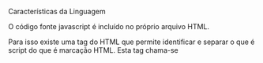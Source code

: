 Características da Linguagem

O código fonte javascript é incluído no próprio arquivo HTML.

Para isso existe uma tag do HTML que permite identificar e separar o que é script do que é marcação HTML. Esta tag chama-se <script>. Existem ainda algumas outras situações em que é permitido incluir comandos de script no HTML, mas deixaremos para ver alguns exemplos sobre isso mais adiante.

É uma linguagem interpretada (também chamada de linguagem de script).

Isso significa que os comandos javascript são executados um a um diretamente por um interpretador, sem que haja necessidade de compilação como nas linguagens de programação convencionais. No caso do javascript, quem faz o papel do interpretador é o navegador do usuário que, ao receber um arquivo html, executa o script na medida em que encontra os comandos javascript dentro do código HTML.

Javascript é uma linguagem baseada em objetos.

O projeto de programas orientados a objetos tenta tratar um programa como um conjunto de partes individuais (objetos) que executam tarefas distintas, e não como uma seqüência de comandos que executam uma tarefa específica. Objetos similares são agrupados em classes. Numa linguagem orientada a objetos você precisa construir (instanciar) todos os objetos que você for utilizar no seu programa. A linguagem javascript é dita “baseada em objetos” porque ela já possui um conjunto de objetos embutidos. Por exemplo, não é necessário construir um objeto para manusear datas e horas pois em javascript já existe um pronto para ser usado.

Sintaxe parecida com C, C++ e Java

Em termos de sintaxe, a linguagem javascript herdou suas principais construções e comandos da linguagem Java que por sua vez os havia herdado das linguagens C e C++. Devido ao escopo de aplicação limitado de javascript vários recursos existentes nestas outras linguagens foram deliberadamente omitidos.

Programação dirigida por eventos

Esta é uma característica muito importante de javascript. Sempre que alguma coisa que tenha um significado importante acontece ocorre um evento. O clique num botão, o arrastar do mouse, o preenchimento de um campo de um formulário ou o envio do mesmo, são exemplos de eventos provocados pela interação do usuário com a página. Javascript permite que criemos trechos de programa (geralmente implementados na forma de funções) que respondem de acordo com a ocorrência destes eventos. A consequência disso é que a página dexa de ser um documento estático e parece ganhar inteligência, reagindo de acordo com as ações do usuário.

Javascript é independente de plataforma

Numa linguagem de programação convencional, você compila o seu programa gerando um arquivo executável que, se distribuído, só poderá ser executado num ambiente operacional de hardware e software específicos. Como os comandos javascript são interpretados pelo navegador do usuário, não existe este problema. Uma mesma página Web com código javascript poderá ser interpretada pelo Netscape, independentemente do usuário estar utilizando um PC com Windows ou uma máquina RISC com UNIX. Os problemas de compatibilidade que existem são outros e normalmente dizem respeito ao navegador utilizado e suas versões. No decorrer do curso veremos algumas situações em que isso acontece e quais as suas conseqüências. 